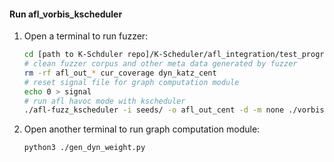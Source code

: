 #### Run afl_vorbis_kscheduler
1. Open a terminal to run fuzzer:
    ```sh
    cd [path to K-Schduler repo]/K-Scheduler/afl_integration/test_programs/vorbis/
    # clean fuzzer corpus and other meta data generated by fuzzer
    rm -rf afl_out_* cur_coverage dyn_katz_cent 
    # reset signal file for graph computation module
    echo 0 > signal
    # run afl havoc mode with kscheduler
    ./afl-fuzz_kscheduler -i seeds/ -o afl_out_cent -d -m none ./vorbis_afl_asan @@
    ```
2. Open another terminal to run graph computation module:
    ```sh
    python3 ./gen_dyn_weight.py
    ```

